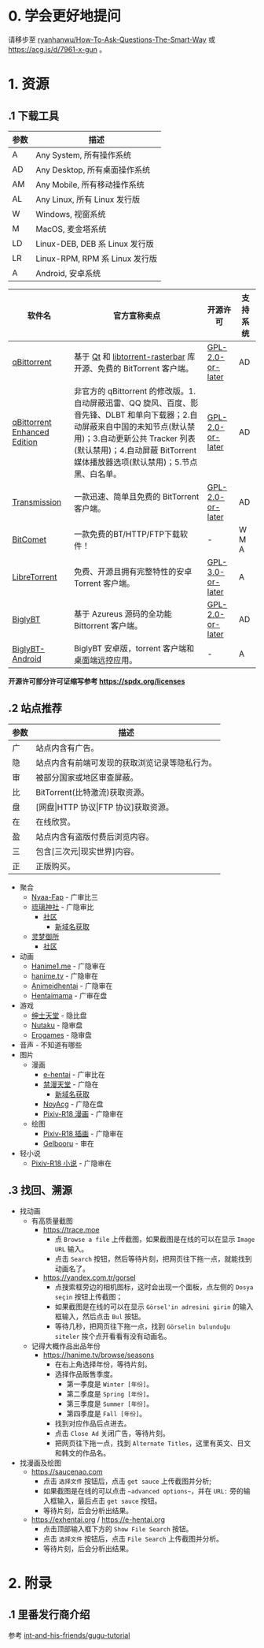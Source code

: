 # 0. 学会更好地提问

请移步至 [ryanhanwu/How-To-Ask-Questions-The-Smart-Way](https://github.com/ryanhanwu/How-To-Ask-Questions-The-Smart-Way) 或 https://acg.is/d/7961-x-gun 。

# 1. 资源

## .1 下载工具

参数 | 描述
| - | -
A | Any System, 所有操作系统
AD | Any Desktop, 所有桌面操作系统
AM | Any Mobile, 所有移动操作系统
AL | Any Linux, 所有 Linux 发行版
W | Windows, 视窗系统
M | MacOS, 麦金塔系统
LD | Linux-DEB, DEB 系 Linux 发行版
LR | Linux-RPM, RPM 系 Linux 发行版
A | Android, 安卓系统

软件名 | 官方宣称卖点 | 开源许可 | 支持系统
| - | - | - | -
[qBittorrent](https://sourceforge.net/projects/qbittorrent) | 基于 [Qt](https://www.qt.io/zh-cn) 和 [libtorrent-rasterbar](https://www.libtorrent.org/) 库开源、免费的 BitTorrent 客户端。 | [GPL-2.0-or-later](https://sourceforge.net/projects/qbittorrent) | AD
[qBittorrent Enhanced Edition](https://github.com/c0re100/qBittorrent-Enhanced-Edition) | 非官方的 qBittorrent 的修改版。1.自动屏蔽迅雷、QQ 旋风、百度、影音先锋、DLBT 和单向下载器；2.自动屏蔽来自中国的未知节点(默认禁用)；3.自动更新公共 Tracker 列表(默认禁用)；4.自动屏蔽 BitTorrent 媒体播放器选项(默认禁用)；5.节点黑、白名单。 | [GPL-2.0-or-later](https://github.com/c0re100/qBittorrent-Enhanced-Edition/blob/v4_4_x/COPYING) | AD
[Transmission](https://transmissionbt.com) | 一款迅速、简单且免费的 BitTorrent 客户端。 | [GPL-2.0-or-later](https://github.com/transmission/transmission/blob/main/COPYING) | AD
[BitComet](https://www.bitcomet.com/tw) | 一款免费的BT/HTTP/FTP下载软件！ | - | W M A
[LibreTorrent](https://github.com/proninyaroslav/libretorrent/releases) | 免费、开源且拥有完整特性的安卓 Torrent 客户端。 | [GPL-3.0-or-later](https://github.com/proninyaroslav/libretorrent/blob/master/LICENSE.md) | A
[BiglyBT](https://github.com/BiglySoftware/BiglyBT/releases) | 基于 Azureus 源码的全功能 Bittorrent 客户端。 | [GPL-2.0-or-later](https://github.com/BiglySoftware/BiglyBT/blob/master/LICENSE) | AD
[BiglyBT-Android](https://github.com/BiglySoftware/BiglyBT-Android/releases) | BiglyBT 安卓版，torrent 客户端和桌面端远控应用。 | - | A

**开源许可部分许可证缩写参考 https://spdx.org/licenses**


## .2 站点推荐

参数 | 描述
| - | -
广 | 站点内含有广告。
隐 | 站点内含有前端可发现的获取浏览记录等隐私行为。
审 | 被部分国家或地区审查屏蔽。
比 | BitTorrent(比特激流)获取资源。
盘 | [网盘\|HTTP 协议\|FTP 协议]获取资源。
在 | 在线欣赏。
盈 | 站点内含有盗版付费后浏览内容。
三 | 包含[三次元\|现实世界]内容。
正 | 正版购买。

- 聚合
  - [Nyaa-Fap](https://sukebei.nyaa.si) - 广审比三
  - [琉璃神社](https://hacg.cat/wp) - 广隐审比
    - [社区](https://hacg.cat/wp/bbs)
	  - [新域名获取](https://acg.gy)
  - [灵梦御所](https://blog.reimu.net)
    - [社区](https://acg.is)
- 动画
  - [Hanime1.me](https://hanime1.me) - 广隐审在
  - [hanime.tv](https://hanime.tv) - 广隐审在
  - [Animeidhentai](https://animeidhentai.com) - 广隐审在
  - [Hentaimama](https://hentaimama.io) - 广审在盘
- 游戏
  - [绅士天堂](https://www.aigalgame.com) - 隐比盘
  - [Nutaku](https://www.nutaku.net/zh) - 隐审盘
  - [Erogames](https://erogames.com/zh) - 隐审盘
- 音声 - 不知道有哪些
- 图片
  - 漫画
    - [e-hentai](https://e-hentai.org) - 广审比在
    - [禁漫天堂](jmcomic.asia) - 广隐在
  	  - [新域名获取](https://acg.gy)
    - [NoyAcg](https://web.noy.asia) - 广隐在盘
    - [Pixiv-R18 漫画](https://www.pixiv.net/manga?r=1) - 广隐审在
  - 绘图
    - [Pixiv-R18 插画](https://www.pixiv.net/cate_r18.php) - 广隐审在
    - [Gelbooru](https://gelbooru.com) - 审在
- 轻小说
  - [Pixiv-R18 小说](https://www.pixiv.net/novel/cate_r18.php) - 广隐审在


## .3 找回、溯源

- 找动画
  - 有高质量截图
    - https://trace.moe
      - 点 `Browse a file` 上传截图，如果截图是在线的可以在显示 `Image URL` 输入。
      - 点击 `Search` 按钮，然后等待片刻，把网页往下拖一点，就能找到动画名了。
    - https://yandex.com.tr/gorsel
      - 点搜索框旁边的相机图标，这时会出现一个面板，点左侧的 `Dosya seçin` 按钮上传截图；
      - 如果截图是在线的可以在显示 `Görsel'in adresini girin` 的输入框输入，然后点击 `Bul` 按钮。
      - 等待几秒，把网页往下拖一点，找到 `Görselin bulunduğu siteler` 挨个点开看看有没有动画名。
  - 记得大概作品出品年份
    - https://hanime.tv/browse/seasons
      - 在右上角选择年份，等待片刻。
      - 选择作品贩售季度。
        - 第一季度是 `Winter [年份]`。
        - 第二季度是 `Spring [年份]`。
        - 第三季度是 `Summer [年份]`。
        - 第四季度是 `Fall [年份]`。
      - 找到对应作品后点进去。
      - 点击 `Close Ad` 关闭广告，等待片刻。
      - 把网页往下拖一点，找到  `Alternate Titles`，这里有英文、日文和韩文的作品名。
- 找漫画及绘图
  - https://saucenao.com
    - 点击 `选择文件` 按钮后，点击 `get sauce` 上传截图并分析;
    - 如果截图是在线的可以点击 `~advanced options~`，并在 `URL:` 旁的输入框输入，最后点击 `get sauce` 按钮。
    - 等待片刻，后会分析出结果。
  - https://exhentai.org / https://e-hentai.org
    - 点击顶部输入框下方的 `Show File Search` 按钮。
    - 点击 `选择文件` 按钮后，点击 `File Search` 上传截图并分析。
    - 等待片刻，后会分析出结果。


# 2. 附录

## .1 里番发行商介绍

参考 [int-and-his-friends/gugu-tutorial](https://github.com/int-and-his-friends/gugu-tutorial)